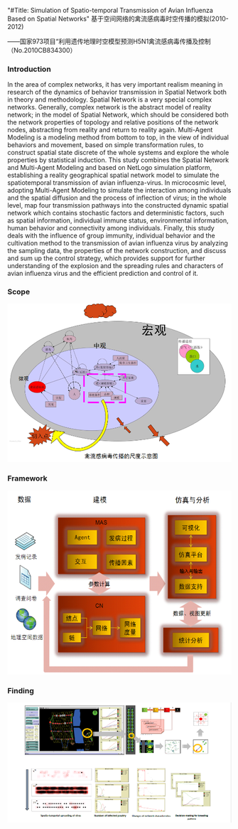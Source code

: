 "#Title: Simulation of Spatio-temporal Transmission of Avian Influenza Based on Spatial Networks" 
基于空间网络的禽流感病毒时空传播的模拟(2010-2012)

——国家973项目“利用遗传地理时空模型预测H5N1禽流感病毒传播及控制（No.2010CB834300）

### Introduction
In the area of complex networks, it has very important realism meaning in research of the
dynamics of behavior transmission in Spatial Network both in theory and methodology. Spatial
Network is a very special complex networks. Generally, complex network is the abstract model
of reality network; in the model of Spatial Network, which should be considered both the
network properties of topology and relative positions of the network nodes, abstracting from
reality and return to reality again.
Multi-Agent Modeling is a modeling method from bottom to top, in the view of individual
behaviors and movement, based on simple transformation rules, to construct spatial state
discrete of the whole systems and explore the whole properties by statistical induction.
This study combines the Spatial Network and Multi-Agent Modeling and based on
NetLogo simulation platform, establishing a reality geographical spatial network model to
simulate the spatiotemporal transmission of avian influenza-virus. In microcosmic level,
adopting Multi-Agent Modeling to simulate the interaction among individuals and the spatial
diffusion and the process of inflection of virus; in the whole level, map four transmission
pathways into the constructed dynamic spatial network which contains stochastic factors and
deterministic factors, such as spatial information, individual immune status, environmental
information, human behavior and connectivity among individuals.
Finally, this study deals with the influence of group immunity, individual behavior
and the cultivation method to the transmission of avian influenza virus by analyzing the
sampling data, the properties of the network construction, and discuss and sum up the control
strategy, which provides support for further understanding of the explosion and the spreading
rules and characters of avian influenza virus and the efficient prediction and control of it.

### Scope
<img src="https://github.com/muyang/InfluenzaEpidemic/blob/master/scales.png" />

### Framework
<img src="https://github.com/muyang/InfluenzaEpidemic/blob/master/framework.png" />

### Finding
<img src="https://github.com/muyang/InfluenzaEpidemic/blob/master/post.png" />
